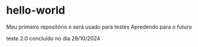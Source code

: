 # hello-world
Meu primeiro repositório e será usado para testes
   Apredendo para o futuro

   teste 2.0
   concluído no dia 29/10/2024
